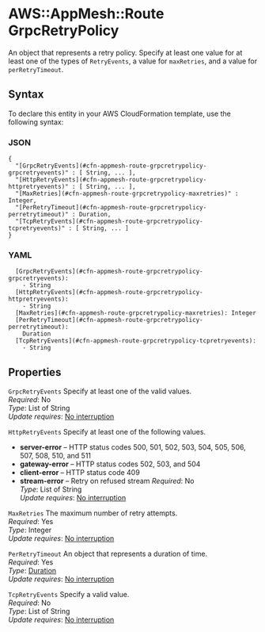 # AWS::AppMesh::Route GrpcRetryPolicy<a name="aws-properties-appmesh-route-grpcretrypolicy"></a>

An object that represents a retry policy\. Specify at least one value for at least one of the types of `RetryEvents`, a value for `maxRetries`, and a value for `perRetryTimeout`\.

## Syntax<a name="aws-properties-appmesh-route-grpcretrypolicy-syntax"></a>

To declare this entity in your AWS CloudFormation template, use the following syntax:

### JSON<a name="aws-properties-appmesh-route-grpcretrypolicy-syntax.json"></a>

```
{
  "[GrpcRetryEvents](#cfn-appmesh-route-grpcretrypolicy-grpcretryevents)" : [ String, ... ],
  "[HttpRetryEvents](#cfn-appmesh-route-grpcretrypolicy-httpretryevents)" : [ String, ... ],
  "[MaxRetries](#cfn-appmesh-route-grpcretrypolicy-maxretries)" : Integer,
  "[PerRetryTimeout](#cfn-appmesh-route-grpcretrypolicy-perretrytimeout)" : Duration,
  "[TcpRetryEvents](#cfn-appmesh-route-grpcretrypolicy-tcpretryevents)" : [ String, ... ]
}
```

### YAML<a name="aws-properties-appmesh-route-grpcretrypolicy-syntax.yaml"></a>

```
  [GrpcRetryEvents](#cfn-appmesh-route-grpcretrypolicy-grpcretryevents): 
    - String
  [HttpRetryEvents](#cfn-appmesh-route-grpcretrypolicy-httpretryevents): 
    - String
  [MaxRetries](#cfn-appmesh-route-grpcretrypolicy-maxretries): Integer
  [PerRetryTimeout](#cfn-appmesh-route-grpcretrypolicy-perretrytimeout): 
    Duration
  [TcpRetryEvents](#cfn-appmesh-route-grpcretrypolicy-tcpretryevents): 
    - String
```

## Properties<a name="aws-properties-appmesh-route-grpcretrypolicy-properties"></a>

`GrpcRetryEvents`  <a name="cfn-appmesh-route-grpcretrypolicy-grpcretryevents"></a>
Specify at least one of the valid values\.  
*Required*: No  
*Type*: List of String  
*Update requires*: [No interruption](https://docs.aws.amazon.com/AWSCloudFormation/latest/UserGuide/using-cfn-updating-stacks-update-behaviors.html#update-no-interrupt)

`HttpRetryEvents`  <a name="cfn-appmesh-route-grpcretrypolicy-httpretryevents"></a>
Specify at least one of the following values\.  
+ **server\-error** – HTTP status codes 500, 501, 502, 503, 504, 505, 506, 507, 508, 510, and 511
+ **gateway\-error** – HTTP status codes 502, 503, and 504
+ **client\-error** – HTTP status code 409
+ **stream\-error** – Retry on refused stream
*Required*: No  
*Type*: List of String  
*Update requires*: [No interruption](https://docs.aws.amazon.com/AWSCloudFormation/latest/UserGuide/using-cfn-updating-stacks-update-behaviors.html#update-no-interrupt)

`MaxRetries`  <a name="cfn-appmesh-route-grpcretrypolicy-maxretries"></a>
The maximum number of retry attempts\.  
*Required*: Yes  
*Type*: Integer  
*Update requires*: [No interruption](https://docs.aws.amazon.com/AWSCloudFormation/latest/UserGuide/using-cfn-updating-stacks-update-behaviors.html#update-no-interrupt)

`PerRetryTimeout`  <a name="cfn-appmesh-route-grpcretrypolicy-perretrytimeout"></a>
An object that represents a duration of time\.  
*Required*: Yes  
*Type*: [Duration](aws-properties-appmesh-route-duration.md)  
*Update requires*: [No interruption](https://docs.aws.amazon.com/AWSCloudFormation/latest/UserGuide/using-cfn-updating-stacks-update-behaviors.html#update-no-interrupt)

`TcpRetryEvents`  <a name="cfn-appmesh-route-grpcretrypolicy-tcpretryevents"></a>
Specify a valid value\.  
*Required*: No  
*Type*: List of String  
*Update requires*: [No interruption](https://docs.aws.amazon.com/AWSCloudFormation/latest/UserGuide/using-cfn-updating-stacks-update-behaviors.html#update-no-interrupt)